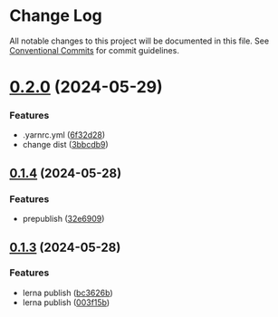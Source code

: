 # Change Log

All notable changes to this project will be documented in this file.
See [Conventional Commits](https://conventionalcommits.org) for commit guidelines.

# [0.2.0](https://github.com/mizi-lin/hulujs/compare/v0.1.4...v0.2.0) (2024-05-29)


### Features

* .yarnrc.yml ([6f32d28](https://github.com/mizi-lin/hulujs/commit/6f32d28047ad65382f5612fb3711769d12fcd4d9))
* change dist ([3bbcdb9](https://github.com/mizi-lin/hulujs/commit/3bbcdb9793b5f8f272f6f4598fde4bba57e1f14e))





## [0.1.4](https://github.com/mizi-lin/hulujs/compare/v0.1.3...v0.1.4) (2024-05-28)


### Features

* prepublish ([32e6909](https://github.com/mizi-lin/hulujs/commit/32e690934357988db0003459dc73f85998804329))





## [0.1.3](https://github.com/mizi-lin/hulujs/compare/v0.1.2...v0.1.3) (2024-05-28)


### Features

* lerna publish ([bc3626b](https://github.com/mizi-lin/hulujs/commit/bc3626b69e73d2f1399c13f23b19f6030908f2a4))
* lerna publish ([003f15b](https://github.com/mizi-lin/hulujs/commit/003f15bb8063a61786a6a61666493a0b7a3e7dab))
